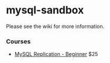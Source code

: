 # mysql-sandbox

Please see the wiki for more information.

### Courses
 * [MySQL Replication - Beginner](https://www.udemy.com/mysql-replication-beginner/?couponCode=GITHUB73) $25
